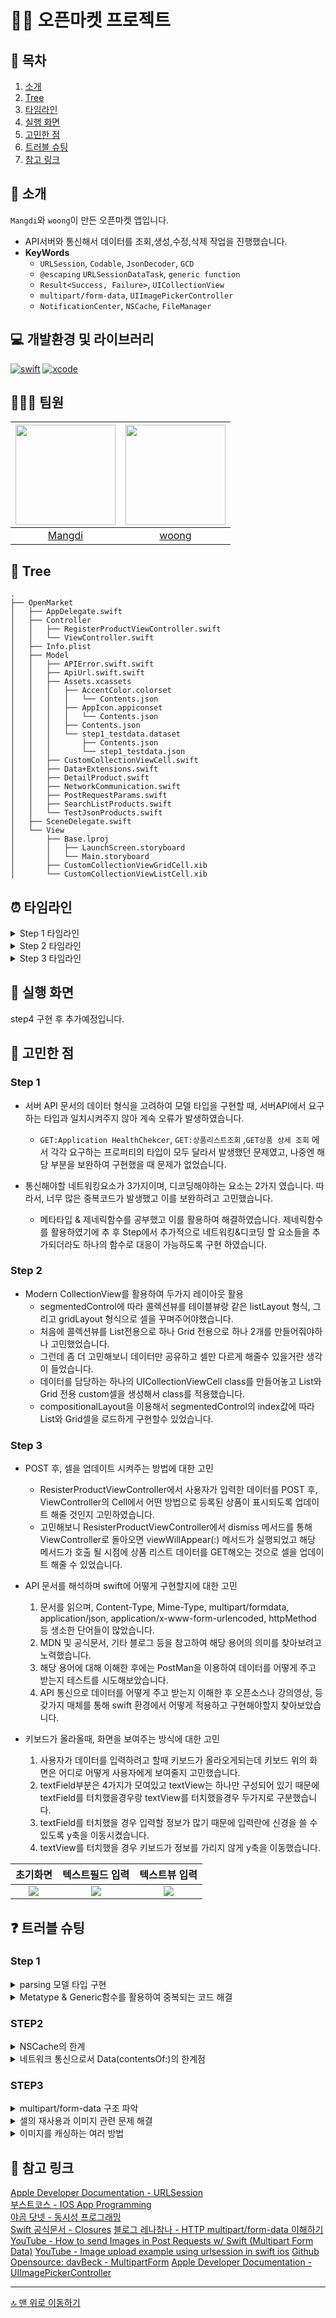 # 🧑‍🌾 오픈마켓 프로젝트

## 📖 목차
1. [소개](#-소개)
2. [Tree](#-tree)
3. [타임라인](#-타임라인)
4. [실행 화면](#-실행-화면)
5. [고민한 점](#-고민한-점)
6. [트러블 슈팅](#-트러블-슈팅)
7. [참고 링크](#-참고-링크)

## 🌱 소개

`Mangdi`와 `woong`이 만든 오픈마켓 앱입니다.
- API서버와 통신해서 데이터를 조회,생성,수정,삭제 작업을 진행했습니다.
- **KeyWords**
  - `URLSession`, `Codable`, `JsonDecoder`, `GCD`
  - `@escaping` `URLSessionDataTask`, `generic function`
  - `Result<Success, Failure>`, `UICollectionView`
  - `multipart/form-data`, `UIImagePickerController`
  - `NotificationCenter`, `NSCache`, `FileManager`

## 💻 개발환경 및 라이브러리
[![swift](https://img.shields.io/badge/swift-5.6-orange)]()
[![xcode](https://img.shields.io/badge/Xcode-13.4.1-blue)]()

## 🧑🏻‍💻 팀원
|<img src="https://avatars.githubusercontent.com/u/49121469" width=160>|<img src = "https://avatars.githubusercontent.com/u/96489602?v=4" width=160>|
|:--:|:--:|
|[Mangdi](https://github.com/MangDi-L)|[woong](https://github.com/iOS-Woong)|

## 🌲 Tree

```
.
├── OpenMarket
│   ├── AppDelegate.swift
│   ├── Controller
│   │   ├── RegisterProductViewController.swift
│   │   └── ViewController.swift
│   ├── Info.plist
│   ├── Model
│   │   ├── APIError.swift.swift
│   │   ├── ApiUrl.swift.swift
│   │   ├── Assets.xcassets
│   │   │   ├── AccentColor.colorset
│   │   │   │   └── Contents.json
│   │   │   ├── AppIcon.appiconset
│   │   │   │   └── Contents.json
│   │   │   ├── Contents.json
│   │   │   └── step1_testdata.dataset
│   │   │       ├── Contents.json
│   │   │       └── step1_testdata.json
│   │   ├── CustomCollectionViewCell.swift
│   │   ├── Data+Extensions.swift
│   │   ├── DetailProduct.swift
│   │   ├── NetworkCommunication.swift
│   │   ├── PostRequestParams.swift
│   │   ├── SearchListProducts.swift
│   │   └── TestJsonProducts.swift
│   ├── SceneDelegate.swift
│   └── View
│       ├── Base.lproj
│       │   ├── LaunchScreen.storyboard
│       │   └── Main.storyboard
│       ├── CustomCollectionViewGridCell.xib
│       └── CustomCollectionViewListCell.xib
```
 
## ⏰ 타임라인

<details>
<summary>Step 1 타임라인</summary>
    
- **22/11/15**
    - 코코아팟 설치 및 SwiftLint 라이브러리 적용 후 warning이 뜨지않도록 swiftLint rule 수정
    - Asset에 저장된 json파일 읽기위해 모델타입 구현
    - json파일 디코딩 테스트코드 작성

- **22/11/16**
    - API서버에서 불러올 데이터에 맞게 모델타입 구현
    - 네트워크를 통신을 관리하는 타입 구현 
    
- **22/11/19**
    - API서버에서 받아온 데이터를 completionHandler클로저의 인자로 Result Type 전달하도록 구현
    - API통신 에러 타입 구현

</details>

<details>
<summary>Step 2 타임라인</summary>
    
- **22/11/23**
    - UICollectionView 구현
    - customListCell 구현 및 compositionalLayout 적용
    - segmentedControl 스타일 적용
    - customGridCell 구현 및 segmentedControl에 따라 컬렉션뷰 레이아웃이 List와 Grid로변환하게 구현
- **22/11/24**
    - NSCache로 이미지 저장 및 불러오기 구현
    - 기존 NSCache 방식에서 -> FileManager로 이미지 저장 및 불러오기 구현 
    - 이미지 url을 dataTask로 처리하도록 구현
    - 컬렉션뷰 로딩할동안 나타나는 indicator 구현
    
</details>

<details>
<summary>Step 3 타임라인</summary>
    
- **22/12/01**
    - POST를 보내기위한 multipart/form-data의 구조 파악
    - POST 메서드 구현
- **22/12/02**
    - 상품등록화면 UI 구현
    - UIImagePickerController로 앨범에서 이미지 가져올수있도록 구현
    - 이미지 및 데이터 입력확인 후 정상적인 POST할수있게 구현
- **22/12/03**
    - multipart/form-data타입의 body가 받는 파라미터들을 따로 모델타입으로 구현
- **22/12/04**
    - 이미지용량이 최대 300kb가 넘지 않도록 구현 및 POST완료핸들러 구현
- **22/12/05**
    - 상품등록화면의 데이터를 입력할때 나타나는 키보드를 고려해서 뷰가 키보드에 가리지 않도록 구현 
- **22/12/06**
    - 기존 콜렉션뷰 로딩 indicator를 각각 셀의 이미지로딩 indicator로 변경 및 구현
    - MemoryCache와 DiskCache 영역 둘 다 사용하도록 수정 및 구현
    
</details>

## 📱 실행 화면

step4 구현 후 추가예정입니다.

## 👀 고민한 점

### Step 1

- 서버 API 문서의 데이터 형식을 고려하여 모델 타입을 구현할 때, 서버API에서 요구하는 타입과 일치시켜주지 않아 계속 오류가 발생하였습니다.
    - `GET:Application HealthChekcer`, `GET:상품리스트조회` ,`GET상품 상세 조회` 에서 각각 요구하는 프로퍼티의 타입이 모두 달라서 발생했던 문제였고, 나중엔 해당 부분을 보완하여 구현했을 때 문제가 없었습니다. 

- 통신해야할 네트워킹요소가 3가지이며, 디코딩해야하는 요소는 2가지 였습니다. 따라서, 너무 많은 중복코드가 발생했고 이를 보완하려고 고민했습니다.
    - 메타타입 & 제네릭함수를 공부했고 이를 활용하여 해결하였습니다. 제네릭함수를 활용하였기에 추 후 Step에서 추가적으로 네트워킹&디코딩 할 요소들을 추가되더라도 하나의 함수로 대응이 가능하도록 구현 하였습니다. 


### Step 2

- Modern CollectionView를 활용하여 두가지 레이아웃 활용
    - segmentedControl에 따라 콜렉션뷰를 테이블뷰랑 같은 listLayout 형식, 그리고 gridLayout 형식으로 셀을 꾸며주어야했습니다.
    - 처음에 콜렉션뷰를 List전용으로 하나 Grid 전용으로 하나 2개를 만들어줘야하나 고민했었습니다. 
    - 그런데 좀 더 고민해보니 데이터만 공유하고 셀만 다르게 해줄수 있을거란 생각이 들었습니다. 
    - 데이터를 담당하는 하나의 UICollectionViewCell class를 만들어놓고 List와 Grid 전용 custom셀을 생성해서 class를 적용했습니다. 
    - compositionalLayout을 이용해서 segmentedControl의 index값에 따라 List와 Grid셀을 로드하게 구현할수 있었습니다.

### Step 3

- POST 후, 셀을 업데이트 시켜주는 방법에 대한 고민
    - ResisterProductViewController에서 사용자가 입력한 데이터를 POST 후, ViewController의 Cell에서 어떤 방법으로 등록된 상품이 표시되도록 업데이트 해줄 것인지 고민하였습니다. 
    - 고민해보니 ResisterProductViewController에서 dismiss 메서드를 통해 ViewController로 돌아오면 viewWillAppear(:) 메서드가 실행되었고 해당 메서드가 호출 될 시점에 상품 리스트 데이터를 GET해오는 것으로 셀을 업데이트 해줄 수 있었습니다.

- API 문서를 해석하며 swift에 어떻게 구현할지에 대한 고민
    1. 문서를 읽으며, Content-Type, Mime-Type, multipart/formdata, application/json, application/x-www-form-urlencoded, httpMethod 등 생소한 단어들이 많았습니다.
    2. MDN 및 공식문서, 기타 블로그 등을 참고하여 해당 용어의 의미를 찾아보려고 노력했습니다.
    3. 해당 용어에 대해 이해한 후에는 PostMan을 이용하여 데이터를 어떻게 주고 받는지 테스트를 시도해보았습니다.
    4. API 통신으로 데이터를 어떻게 주고 받는지 이해한 후 오픈소스나 강의영상, 등 갖가지 매체를 통해 swift 환경에서 어떻게 적용하고 구현해야할지 찾아보았습니다.

- 키보드가 올라올때, 화면을 보여주는 방식에 대한 고민
    1. 사용자가 데이터를 입력하려고 할때 키보드가 올라오게되는데 키보드 위의 화면은 어디로 어떻게 사용자에게 보여줄지 고민했습니다.
    2. textField부분은 4가지가 모여있고 textView는 하나만 구성되어 있기 때문에 textField를 터치했을경우랑 textView를 터치했을경우 두가지로 구분했습니다.
    3. textField를 터치했을 경우 입력할 정보가 많기 때문에 입력란에 신경을 쓸 수 있도록 y축을 이동시켰습니다.
    4. textView를 터치했을 경우 키보드가 정보를 가리지 않게 y축을 이동했습니다.

|초기화면|텍스트필드 입력|텍스트뷰 입력|
|:--:|:--:|:--:|
![](https://i.imgur.com/qNtIytz.png)|![](https://i.imgur.com/3k4DaAV.png)|![](https://i.imgur.com/GPKSbfA.png)|
    
</details>

## ❓ 트러블 슈팅

### Step 1

<details>
    <summary>parsing 모델 타입 구현</summary>

Asset에 저장된 json파일을 파싱하는 타입과 API서버와 통신하여 가져오는 json을 파싱하는 타입을 구현할때 오타가 있었습니다.  
단위 테스트를 통해 오타가 있었다는것을 뒤늦게 확인할수있었습니다.  
json파일에 매칭해야할 자료형이 많을수록 오타가 나올 확률이 높을것이란 생각이 들었습니다.  
[json을 swift모델로 바꿔주는사이트](https://app.quicktype.io/)  
이 사이트를 이용해서 json파일을 swift 모델로 바꾸어서 사용했습니다.  
시간도 절약하고 오타를 유발할일이 없기때문에 유용하게 이용했습니다.  
    
</details>

<details>
<summary>Metatype & Generic함수를 활용하여 중복되는 코드 해결 </summary>

통신해야할 네트워킹요소가 3가지(`GET:Application HealthChekcer`, `GET:상품리스트조회` ,`GET상품 상세 조회`)이며, 디코딩해야하는 요소는 2가지 였습니다.  
따라서, 통신요소에 따라서 너무 많은 중복코드가 발생했고 이를 보완하려고 고민했습니다. 
하지만, JSONDecoder의 .decode 메서드는 `Decodable` 프로토콜을 준수하는 `타입자체`를 파라미터값으로 전달해주어야만 했습니다.  
우리는 `타입자체`를 어떻게 함수의 `Placeholder`로 활용할 지 고민하였습니다.  
결과적으로 제네릭과 메타타입을 공부하여 타입자체(메타타입)을 파라미터값과 Placehorder로 전달하여 이를 해결했습니다. 

```swift
JSONDecoder().decode(type: Decodable을 준수하는 타입, from: data)
```
</details>

### STEP2

<details>
<summary>NSCache의 한계</summary>
    
처음에 NSCache를 이용해서 각 셀의 이미지를 구현을했었습니다.  
그런데 앱을 종료했다 키면 저장된 캐쉬데이터들이 사라져서 실행할때마다 모든 이미지들이 다 보이기까지 시간이 걸려서 비록 긴시간은 아니지만 조금이라도 기다려야하는 불편한 상황을 경험해야했습니다.  
NSCache는 Memory Cache영역에 저장되기때문에 발생하게 된 문제인데 이를 해결하기 위해 FileManager로 Disk Cache영역에 저장하는 방식으로 바꾸었습니다. Disk Cache 영역은 앱을 종료했다 켜도 지워지지않는 영역이기때문에 처음 의도한대로 구현할수있었습니다. 
    
</details>

<details>
<summary>네트워크 통신으로서 Data(contentsOf:)의 한계점 </summary>
    
- 네트워크 통신으로 이미지를 가져올 때, 처음에 Data(contentsOf:)를 활용하였고 화면이 스크롤되는 속도와 성능이 매우 저하되었습니다.
- 알고보니 이 메서드는 동기적으로 동작하는 메서드였고, 스크롤을 하게되면 현재 작업중인 모든 작업을 해당 작업을 수행하는 동안 멈추게 되고 심할 경우 앱이 종료될 수 있는 위험성이 잠재되어 있는 코드였습니다.  
따라서, 비동기로 동작하는 URLSession을 활용하도록 수정해주었고 결과적으로 속도와 성능이 다시 정상적으로 돌아오게 되었습니다.
- 아래는 공식문서에서 권장하는 Data(contentsOf:) 메서드의 적합한 활용방법입니다.

![](https://i.imgur.com/b40E8mW.png)
</details>

### STEP3

<details>
<summary>multipart/form-data 구조 파악</summary>
    
HTTP Request 구조에서 Content-Type중 multipart/form-data의 구조를 처음에 파악하기가 어려웠습니다.  
가장 기본적이고 많이 쓰이는 application/x-www-form-urlencoded, application/json Content-Type과 무엇이 다른지 하나씩 비교해보면서 학습했습니다.  
구조를 완전히 이해하는데 2-3일이 걸려 프로젝트에 착수하는데 시간이 많이 부족했었습니다.  
HTTP Request 구조를 처음 접해보았고 multipart/form-data란 친구를 만났을때 사용 예시를 보고 당황했습니다.  
이걸 내가 이해할수있을까 걱정되었지만 이해하려고 노력하고 공부하다보면 언젠간 결국 해내게 되는구나라는 깨달음을 얻게 되었습니다.  

</details>

<details>
<summary>셀의 재사용과 이미지 관련 문제 해결</summary>

- 컬렉션뷰의 셀이 예를 들어서 100개가 있다고 가정했을때, 앱을 처음 실행했을때 셀의 이미지 로딩이 덜 된 상태에서 밑으로 스크롤을 내리다가 15번셀에 15라는 이미지가 들어와야하는데 5,10이라는 엉뚱한 이미지가 들어왔다가 정상적인 이미지로 변경되는 기이한 현상을 목격했습니다.
- 왜 이런일이 발생하게 된건지 알아본 결과, 각각의 셀마다 이미지를 비동기로 요청하는데 밑으로 스크롤을 내려서 재사용되는 셀로 전환하게 된다면 비동기요청이 완료되는 시점에 이미지를 보여줄때 재사용된 셀로 이미지를 보여주게되어서 이런 현상이 일어나게 된 것이라 생각했습니다.
- 왜 이런 일이 발생하게 되었는지에 대한 답을 알아냈으니 어떻게 고치야 하는지 고민했습니다.  
    생각보다 고치는 방법은 간단했습니다.
- URLSessionDataTask 인스턴스를 resume() 해서 실행하듯이, 셀이 재사용될때 cancel()해서 비동기작업을 멈추게 하는 식으로 구현해주었다.

</details>

<details>
<summary>이미지를 캐싱하는 여러 방법</summary>

1. 기존에는 메모리캐시와 디스크캐시영역 중 어느걸 사용할지 고민해서 디스크캐시영역을 선택하여 구현했습니다.
2. 이후에 메모리캐시와 디스크캐시 둘 다 동시에 구현할 수 있다고 듣게 되어서 왜 처음에 둘 다 구현할 생각을 하지 못했을까 하는 깨우침을 얻었습니다. 
3. 어떻게 구현하면 좋을지 고민 해 본 결과, 앱을 실행 할 때 이와같은 순서로 작동할 수 있게 구성했습니다.
    (1) 메모리캐쉬에 데이터를 가져온다 없다면 2번으로 이동
    (2) 디스크캐쉬에 데이터를 가져온다 없다면 3번으로 이동, 있다면 추가로 메모리캐쉬에 저장
    (3) 디스크캐쉬에 해당하는 데이터가 없다면 API통신으로 데이터를 받아온다. 그리고 디스크캐쉬와 메모리캐쉬에 저장
    
|앱 처음 실행했을때|앱 다시 실행했을때|
|:--:|:--:|
|![networkandmemory](https://user-images.githubusercontent.com/96489602/205856689-dbb21584-19d7-4cae-9e57-8ed76d160127.gif)|![diskandMemory](https://user-images.githubusercontent.com/96489602/205856739-4f8c44cf-fe36-4112-b871-8aa32f94628f.gif)|
    
</details>

## 🔗 참고 링크

[Apple Developer Documentation - URLSession](https://developer.apple.com/documentation/foundation/urlsession)  
[부스트코스 - IOS App Programming](https://www.boostcourse.org/mo326/lecture/16863?isDesc=false)    
[야곰 닷넷 - 동시성 프로그래밍](https://yagom.net/courses/%eb%8f%99%ec%8b%9c%ec%84%b1-%ed%94%84%eb%a1%9c%ea%b7%b8%eb%9e%98%eb%b0%8d-concurrency-programming/)  
[Swift 공식문서 - Closures](https://docs.swift.org/swift-book/LanguageGuide/Closures.html)
[블로그 레나참나 - HTTP multipart/form-data 이해하기](https://lena-chamna.netlify.app/post/http_multipart_form-data/)
[YouTube - How to send Images in Post Requests w/ Swift (Multipart Form Data)](https://www.youtube.com/watch?v=xhZiKdb68SM&t=14s)
[YouTube - Image upload example using urlsession in swift ios](https://www.youtube.com/watch?v=qhoL1lp4kiY)
[Github Opensource: davBeck - MultipartForm](https://github.com/davbeck/MultipartForm)
[Apple Developer Documentation - UIImagePickerController](https://developer.apple.com/documentation/uikit/uiimagepickercontroller/)

---

[🔝 맨 위로 이동하기](#-오픈마켓-프로젝트)
